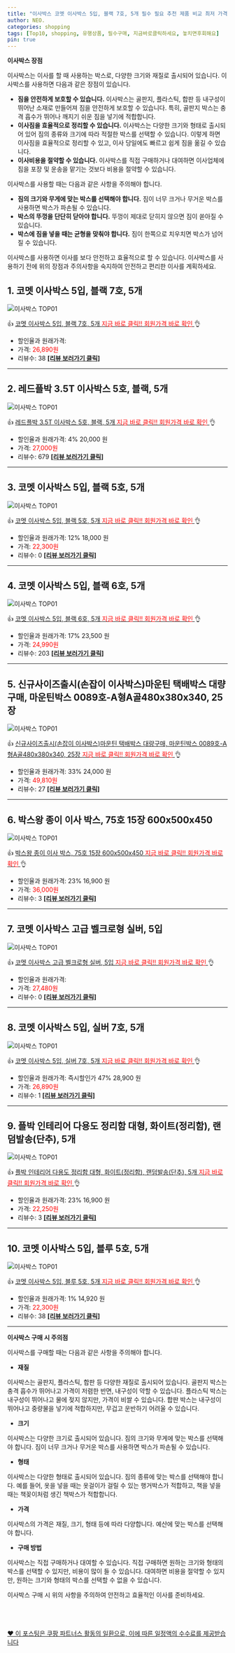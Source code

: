 ```yaml
---
title: "이사박스 코멧 이사박스 5입, 블랙 7호, 5개 필수 필요 추천 제품 비교 최저 가격 비교 장점 구매가이드"
author: NEO.
categories: shopping
tags: [Top10, shopping, 유행상품, 필수구매, 지금바로클릭하세요, 놓치면후회해요]
pin: true
---
```

**이사박스 장점**

이사박스는 이사를 할 때 사용하는 박스로, 다양한 크기와 재질로 출시되어 있습니다. 이사박스를 사용하면 다음과 같은 장점이 있습니다.

* **짐을 안전하게 보호할 수 있습니다.** 이사박스는 골판지, 플라스틱, 합판 등 내구성이 뛰어난 소재로 만들어져 짐을 안전하게 보호할 수 있습니다. 특히, 골판지 박스는 충격 흡수가 뛰어나 깨지기 쉬운 짐을 넣기에 적합합니다.
* **이사짐을 효율적으로 정리할 수 있습니다.** 이사박스는 다양한 크기와 형태로 출시되어 있어 짐의 종류와 크기에 따라 적절한 박스를 선택할 수 있습니다. 이렇게 하면 이사짐을 효율적으로 정리할 수 있고, 이사 당일에도 빠르고 쉽게 짐을 옮길 수 있습니다.
* **이사비용을 절약할 수 있습니다.** 이사박스를 직접 구매하거나 대여하면 이사업체에 짐을 포장 및 운송을 맡기는 것보다 비용을 절약할 수 있습니다.

이사박스를 사용할 때는 다음과 같은 사항을 주의해야 합니다.

* **짐의 크기와 무게에 맞는 박스를 선택해야 합니다.** 짐이 너무 크거나 무거운 박스를 사용하면 박스가 파손될 수 있습니다.
* **박스의 뚜껑을 단단히 닫아야 합니다.** 뚜껑이 제대로 닫히지 않으면 짐이 쏟아질 수 있습니다.
* **박스에 짐을 넣을 때는 균형을 맞춰야 합니다.** 짐이 한쪽으로 치우치면 박스가 넘어질 수 있습니다.

이사박스를 사용하면 이사를 보다 안전하고 효율적으로 할 수 있습니다. 이사박스를 사용하기 전에 위의 장점과 주의사항을 숙지하여 안전하고 편리한 이사를 계획하세요.

   

## 1. 코멧 이사박스 5입, 블랙 7호, 5개

![이사박스 TOP01](https://thumbnail9.coupangcdn.com/thumbnails/remote/490x490ex/image/retail/images/2358876580258929-f4c857cf-d73e-4ad2-86c8-d41640b30546.jpg)


👍 [코멧 이사박스 5입, 블랙 7호, 5개 <font color=red> 지금 바로 클릭!! 회원가격 바로 확인 </font> ](https://link.coupang.com/re/AFFSDP?lptag=AF3617701&subid=GithubCoopas&pageKey=4343139540&traceid=V0-153&itemId=11122026114&vendorItemId=78400709929) 👌 


- 할인율과 원래가격: 
- 가격: <span style='color:red'>26,890원</span>
- 리뷰수: 38  [**[리뷰 보러가기 클릭]**](https://link.coupang.com/re/AFFSDP?lptag=AF3617701&subid=GithubCoopas&pageKey=4343139540&traceid=V0-153&itemId=11122026114&vendorItemId=78400709929)

---


   

## 2. 레드플박 3.5T 이사박스 5호, 블랙, 5개

![이사박스 TOP01](https://thumbnail9.coupangcdn.com/thumbnails/remote/490x490ex/image/retail/images/4274039289422259-04906945-1329-4a0f-9c83-e631d7640a49.jpg)


👍 [레드플박 3.5T 이사박스 5호, 블랙, 5개 <font color=red> 지금 바로 클릭!! 회원가격 바로 확인 </font> ](https://link.coupang.com/re/AFFSDP?lptag=AF3617701&subid=GithubCoopas&pageKey=2245430249&traceid=V0-153&itemId=3837106756&vendorItemId=71821930440) 👌 


- 할인율과 원래가격: 4%  20,000   원
- 가격: <span style='color:red'>27,000원</span>
- 리뷰수: 679  [**[리뷰 보러가기 클릭]**](https://link.coupang.com/re/AFFSDP?lptag=AF3617701&subid=GithubCoopas&pageKey=2245430249&traceid=V0-153&itemId=3837106756&vendorItemId=71821930440)

---


   

## 3. 코멧 이사박스 5입, 블랙 5호, 5개

![이사박스 TOP01](https://thumbnail9.coupangcdn.com/thumbnails/remote/490x490ex/image/retail/images/1605038729244033-bfe43308-8f72-4b84-8150-2c140d00119d.jpg)


👍 [코멧 이사박스 5입, 블랙 5호, 5개 <font color=red> 지금 바로 클릭!! 회원가격 바로 확인 </font> ](https://link.coupang.com/re/AFFSDP?lptag=AF3617701&subid=GithubCoopas&pageKey=4343139540&traceid=V0-153&itemId=11122025836&vendorItemId=78400709637) 👌 


- 할인율과 원래가격: 12%  18,000   원
- 가격: <span style='color:red'>22,300원</span>
- 리뷰수: 0  [**[리뷰 보러가기 클릭]**](https://link.coupang.com/re/AFFSDP?lptag=AF3617701&subid=GithubCoopas&pageKey=4343139540&traceid=V0-153&itemId=11122025836&vendorItemId=78400709637)

---


   

## 4. 코멧 이사박스 5입, 블랙 6호, 5개

![이사박스 TOP01](https://thumbnail8.coupangcdn.com/thumbnails/remote/490x490ex/image/retail/images/4018845127218394-0455c610-cc64-48b1-aa16-279d34a6ecff.jpg)


👍 [코멧 이사박스 5입, 블랙 6호, 5개 <font color=red> 지금 바로 클릭!! 회원가격 바로 확인 </font> ](https://link.coupang.com/re/AFFSDP?lptag=AF3617701&subid=GithubCoopas&pageKey=4343139540&traceid=V0-153&itemId=11122025780&vendorItemId=78400709590) 👌 


- 할인율과 원래가격: 17%  23,500   원
- 가격: <span style='color:red'>24,990원</span>
- 리뷰수: 203  [**[리뷰 보러가기 클릭]**](https://link.coupang.com/re/AFFSDP?lptag=AF3617701&subid=GithubCoopas&pageKey=4343139540&traceid=V0-153&itemId=11122025780&vendorItemId=78400709590)

---


   

## 5. 신규사이즈출시(손잡이 이사박스)마운틴 택배박스 대량구매, 마운틴박스 0089호-A형A골480x380x340, 25장

![이사박스 TOP01](https://thumbnail10.coupangcdn.com/thumbnails/remote/490x490ex/image/vendor_inventory/419b/bac0368505eec34e6f861bb493914f2cc17220cb6b6c3eaf5ff40b8ee7b5.jpg)


👍 [신규사이즈출시(손잡이 이사박스)마운틴 택배박스 대량구매, 마운틴박스 0089호-A형A골480x380x340, 25장 <font color=red> 지금 바로 클릭!! 회원가격 바로 확인 </font> ](https://link.coupang.com/re/AFFSDP?lptag=AF3617701&subid=GithubCoopas&pageKey=7489852045&traceid=V0-153&itemId=19583295130&vendorItemId=71161265494) 👌 


- 할인율과 원래가격: 33%  24,000   원
- 가격: <span style='color:red'>49,810원</span>
- 리뷰수: 27  [**[리뷰 보러가기 클릭]**](https://link.coupang.com/re/AFFSDP?lptag=AF3617701&subid=GithubCoopas&pageKey=7489852045&traceid=V0-153&itemId=19583295130&vendorItemId=71161265494)

---


   

## 6. 박스왕 종이 이사 박스, 75호 15장 600x500x450

![이사박스 TOP01](https://thumbnail7.coupangcdn.com/thumbnails/remote/490x490ex/image/vendor_inventory/fcd6/87ebdf8581cf393ba2f113af8c9709404326e0ae995629eefff8d5deea8a.png)


👍 [박스왕 종이 이사 박스, 75호 15장 600x500x450 <font color=red> 지금 바로 클릭!! 회원가격 바로 확인 </font> ](https://link.coupang.com/re/AFFSDP?lptag=AF3617701&subid=GithubCoopas&pageKey=7294972614&traceid=V0-153&itemId=18653783841&vendorItemId=85725963651) 👌 


- 할인율과 원래가격: 23%  16,900   원
- 가격: <span style='color:red'>36,000원</span>
- 리뷰수: 3  [**[리뷰 보러가기 클릭]**](https://link.coupang.com/re/AFFSDP?lptag=AF3617701&subid=GithubCoopas&pageKey=7294972614&traceid=V0-153&itemId=18653783841&vendorItemId=85725963651)

---


   

## 7. 코멧 이사박스 고급 벨크로형 실버, 5입

![이사박스 TOP01](https://thumbnail8.coupangcdn.com/thumbnails/remote/490x490ex/image/retail/images/503315740698387-b40bd0dd-92fb-40ad-97f1-5194e964940e.jpg)


👍 [코멧 이사박스 고급 벨크로형 실버, 5입 <font color=red> 지금 바로 클릭!! 회원가격 바로 확인 </font> ](https://link.coupang.com/re/AFFSDP?lptag=AF3617701&subid=GithubCoopas&pageKey=4343139589&traceid=V0-153&itemId=5086139841&vendorItemId=72395766635) 👌 


- 할인율과 원래가격: 
- 가격: <span style='color:red'>27,480원</span>
- 리뷰수: 0  [**[리뷰 보러가기 클릭]**](https://link.coupang.com/re/AFFSDP?lptag=AF3617701&subid=GithubCoopas&pageKey=4343139589&traceid=V0-153&itemId=5086139841&vendorItemId=72395766635)

---


   

## 8. 코멧 이사박스 5입, 실버 7호, 5개

![이사박스 TOP01](https://thumbnail8.coupangcdn.com/thumbnails/remote/490x490ex/image/retail/images/5976294729656642-6d857e43-ff74-4298-87cc-fe76ff6386b9.jpg)


👍 [코멧 이사박스 5입, 실버 7호, 5개 <font color=red> 지금 바로 클릭!! 회원가격 바로 확인 </font> ](https://link.coupang.com/re/AFFSDP?lptag=AF3617701&subid=GithubCoopas&pageKey=4343139540&traceid=V0-153&itemId=15192648397&vendorItemId=82413831590) 👌 


- 할인율과 원래가격: 즉시할인가 47%  28,900   원
- 가격: <span style='color:red'>26,890원</span>
- 리뷰수: 1  [**[리뷰 보러가기 클릭]**](https://link.coupang.com/re/AFFSDP?lptag=AF3617701&subid=GithubCoopas&pageKey=4343139540&traceid=V0-153&itemId=15192648397&vendorItemId=82413831590)

---


   

## 9. 플박 인테리어 다용도 정리함 대형, 화이트(정리함), 랜덤발송(단추), 5개

![이사박스 TOP01](https://thumbnail10.coupangcdn.com/thumbnails/remote/490x490ex/image/retail/images/2021/02/22/18/9/bc489e63-9f65-49c4-93c6-e54cf8c42294.jpg)


👍 [플박 인테리어 다용도 정리함 대형, 화이트(정리함), 랜덤발송(단추), 5개 <font color=red> 지금 바로 클릭!! 회원가격 바로 확인 </font> ](https://link.coupang.com/re/AFFSDP?lptag=AF3617701&subid=GithubCoopas&pageKey=5417396007&traceid=V0-153&itemId=8170321436&vendorItemId=75458477624) 👌 


- 할인율과 원래가격: 23%  16,900   원
- 가격: <span style='color:red'>22,250원</span>
- 리뷰수: 3  [**[리뷰 보러가기 클릭]**](https://link.coupang.com/re/AFFSDP?lptag=AF3617701&subid=GithubCoopas&pageKey=5417396007&traceid=V0-153&itemId=8170321436&vendorItemId=75458477624)

---


   

## 10. 코멧 이사박스 5입, 블루 5호, 5개

![이사박스 TOP01](https://thumbnail8.coupangcdn.com/thumbnails/remote/490x490ex/image/retail/images/1038188615604681-bbad5d1c-fe2d-4fdf-94e0-7f7e600346f5.jpg)


👍 [코멧 이사박스 5입, 블루 5호, 5개 <font color=red> 지금 바로 클릭!! 회원가격 바로 확인 </font> ](https://link.coupang.com/re/AFFSDP?lptag=AF3617701&subid=GithubCoopas&pageKey=4343139540&traceid=V0-153&itemId=5086139741&vendorItemId=72395766424) 👌 


- 할인율과 원래가격: 1%  14,920   원
- 가격: <span style='color:red'>22,300원</span>
- 리뷰수: 38  [**[리뷰 보러가기 클릭]**](https://link.coupang.com/re/AFFSDP?lptag=AF3617701&subid=GithubCoopas&pageKey=4343139540&traceid=V0-153&itemId=5086139741&vendorItemId=72395766424)

---
**이사박스 구매 시 주의점**

이사박스를 구매할 때는 다음과 같은 사항을 주의해야 합니다.

* ****재질****

이사박스는 골판지, 플라스틱, 합판 등 다양한 재질로 출시되어 있습니다. 골판지 박스는 충격 흡수가 뛰어나고 가격이 저렴한 반면, 내구성이 약할 수 있습니다. 플라스틱 박스는 내구성이 뛰어나고 물에 젖지 않지만, 가격이 비쌀 수 있습니다. 합판 박스는 내구성이 뛰어나고 중량물을 넣기에 적합하지만, 무겁고 운반하기 어려울 수 있습니다.

* ****크기****

이사박스는 다양한 크기로 출시되어 있습니다. 짐의 크기와 무게에 맞는 박스를 선택해야 합니다. 짐이 너무 크거나 무거운 박스를 사용하면 박스가 파손될 수 있습니다.

* ****형태****

이사박스는 다양한 형태로 출시되어 있습니다. 짐의 종류에 맞는 박스를 선택해야 합니다. 예를 들어, 옷을 넣을 때는 옷걸이가 걸릴 수 있는 행거박스가 적합하고, 책을 넣을 때는 책꽂이처럼 생긴 책박스가 적합합니다.

* ****가격****

이사박스의 가격은 재질, 크기, 형태 등에 따라 다양합니다. 예산에 맞는 박스를 선택해야 합니다.

* ****구매 방법****

이사박스는 직접 구매하거나 대여할 수 있습니다. 직접 구매하면 원하는 크기와 형태의 박스를 선택할 수 있지만, 비용이 많이 들 수 있습니다. 대여하면 비용을 절약할 수 있지만, 원하는 크기와 형태의 박스를 선택할 수 없을 수 있습니다.

이사박스 구매 시 위의 사항을 주의하여 안전하고 효율적인 이사를 준비하세요.<br><br><br><br><br> [ ❤  이 포스팅은 쿠팡 파트너스 활동의 일환으로, 이에 따른 일정액의 수수료를 제공받습니다](https://link.coupang.com/a/bcEFyh)